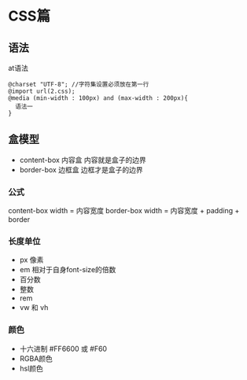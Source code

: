 # CSS篇

## 语法  
at语法

```
@charset "UTF-8"; //字符集设置必须放在第一行
@import url(2.css);
@media (min-width : 100px) and (max-width : 200px){
  语法一
}
```
## 盒模型  
* content-box 内容盒
  内容就是盒子的边界
* border-box 边框盒
  边框才是盒子的边界
 
 ### 公式
 content-box width = 内容宽度
 border-box width = 内容宽度 + padding + border
 
 ### 长度单位
 * px 像素
 * em 相对于自身font-size的倍数
 * 百分数
 * 整数
 * rem
 * vw 和 vh
 
 ### 颜色
 * 十六进制 #FF6600 或 #F60
 * RGBA颜色 
 * hsl颜色
 
 
 
 
 

